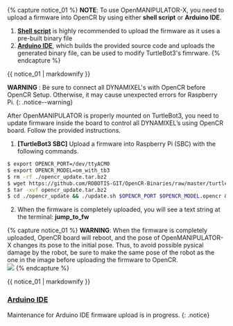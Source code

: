 
{% capture notice_01 %}
**NOTE**: To use OpenMANIPULATOR-X, you need to upload a firmware into OpenCR by using either **shell script** or **Arduino IDE**.

1. **[Shell script](#shell-script)** is highly recommended to upload the firmware as it uses a pre-built binary file
2. **[Arduino IDE](#arduino-ide)**, which builds the provided source code and uploads the generated binary file, can be used to modify TurtleBot3's fimrware.
{% endcapture %}
<div class="notice--info">{{ notice_01 | markdownify }}</div>

**WARNING** : Be sure to connect all DYNAMIXEL's with OpenCR before OpenCR Setup. Otherwise, it may cause unexpected errors for Raspberry Pi.
{: .notice--warning}

<!-- ### [Shell Script](#shell-script)
**[TurtleBot3]**
```bash
$ export OPENCR_PORT=/dev/ttyACM0
$ export OPENCR_MODEL=om_with_tb3
$ rm -rf ./opencr_update.tar.bz2
$ wget https://github.com/ROBOTIS-GIT/OpenCR-Binaries/raw/master/turtlebot3/ROS1/latest/opencr_update.tar.bz2 && tar -xvf opencr_update.tar.bz2 && cd ./opencr_update && ./update.sh $OPENCR_PORT $OPENCR_MODEL.opencr && cd ..
``` -->

After OpenMANIPULATOR is properly mounted on TurtleBot3, you need to update firmware inside the board to control all DYNAMIXEL’s using OpenCR board. Follow the provided instructions.

1. **[TurtleBot3 SBC]** Upload a firmware into Raspberry Pi (SBC) with the following commands.

```bash
$ export OPENCR_PORT=/dev/ttyACM0
$ export OPENCR_MODEL=om_with_tb3
$ rm -rf ./opencr_update.tar.bz2
$ wget https://github.com/ROBOTIS-GIT/OpenCR-Binaries/raw/master/turtlebot3/ROS1/latest/opencr_update.tar.bz2
$ tar -xvf opencr_update.tar.bz2
$ cd ./opencr_update && ./update.sh $OPENCR_PORT $OPENCR_MODEL.opencr && cd ..
```

2. When the firmware is completely uploaded, you will see a text string at the terminal: **jump_to_fw**

{% capture notice_01 %}
**WARNING**: When the firmware is completely uploaded, OpenCR board will reboot, and the pose of OpenMANIPULATOR-X changes its pose to the initial pose. Thus, to avoid possible pysical damage by the robot, be sure to make the same pose of the robot as the one in the image before uploading the firmware to OpenCR.  
![](/assets/images/platform/turtlebot3/manipulation/open_manipulator_gazebo_1.png)
{% endcapture %}

<div class="notice--warning">{{ notice_01 | markdownify }}</div>

### [Arduino IDE](#arduino-ide)

Maintenance for Arduino IDE firmware upload is in progress.
{: .notice}

<!-- **[Remote PC]**
- Before you following step, please setup Arduino IDE.

- [Arduino IDE for using OpenCR](/docs/en/parts/controller/opencr10/#arduino-ide)

- OpenCR firmware (or the source) for TurtleBot3 with OpenMANIPULATOR is to control DYNAMIXEL and sensors in the ROS. The firmware is located in OpenCR example which is downloaded by the board manager.

- Go to `File` → `Examples` → `TurtleBot3` → `turtlebot3_with_open_manipulator` → `turtlebot3_with_open_manipulator_core`.

![](/assets/images/platform/turtlebot3/manipulation/upload_core.png)

- Click `Upload` button to upload the firmware to OpenCR.

![](/assets/images/platform/turtlebot3/manipulation/upload_core_1.png)

**NOTE**: If error occurs while uploading firmware, go to `Tools` → `Port` and check if correct port is selected. Press `Reset` button on the OpenCR and try to upload the firmware again.
{: .notice--info}

**TIP**: The DYNAMIXEL ids can be changed in [`open_manipulator_driver.h`][manipulator_id] in turtlebot3_with_open_manipulator folder
{: .notice--success}

- When firmware upload is completed, `jump_to_fw` text string will be printed on the screen. -->
